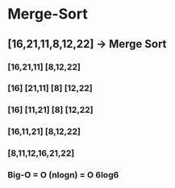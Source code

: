 # Merge-Sort
## [16,21,11,8,12,22] -> Merge Sort

### [16,21,11]  [8,12,22]
### [16] [21,11]  [8] [12,22]
### [16] [11,21]  [8] [12,22]
### [16,11,21]  [8,12,22]
### [8,11,12,16,21,22]
### Big-O = O (nlogn) = O 6log6




